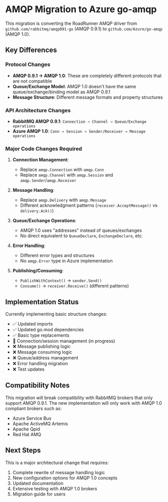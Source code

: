 # AMQP Migration to Azure go-amqp

This migration is converting the RoadRunner AMQP driver from `github.com/rabbitmq/amqp091-go` (AMQP 0.9.1) to `github.com/Azure/go-amqp` (AMQP 1.0).

## Key Differences

### Protocol Changes
- **AMQP 0.9.1 → AMQP 1.0**: These are completely different protocols that are not compatible
- **Queue/Exchange Model**: AMQP 1.0 doesn't have the same queue/exchange/binding model as AMQP 0.9.1
- **Message Structure**: Different message formats and property structures

### API Architecture Changes
- **RabbitMQ AMQP 0.9.1**: `Connection → Channel → Queue/Exchange operations`
- **Azure AMQP 1.0**: `Conn → Session → Sender/Receiver → Message operations`

### Major Code Changes Required

1. **Connection Management**: 
   - Replace `amqp.Connection` with `amqp.Conn`
   - Replace `amqp.Channel` with `amqp.Session` and `amqp.Sender`/`amqp.Receiver`

2. **Message Handling**:
   - Replace `amqp.Delivery` with `amqp.Message`
   - Different acknowledgment patterns (`receiver.AcceptMessage()` vs `delivery.Ack()`)

3. **Queue/Exchange Operations**:
   - AMQP 1.0 uses "addresses" instead of queues/exchanges
   - No direct equivalent to `QueueDeclare`, `ExchangeDeclare`, etc.

4. **Error Handling**:
   - Different error types and structures
   - No `amqp.Error` type in Azure implementation

5. **Publishing/Consuming**:
   - `PublishWithContext()` → `sender.Send()`
   - `Consume()` → `receiver.Receive()` (different patterns)

## Implementation Status

Currently implementing basic structure changes:
- ✅ Updated imports
- ✅ Updated go.mod dependencies  
- ✅ Basic type replacements
- 🔄 Connection/session management (in progress)
- ❌ Message publishing logic
- ❌ Message consuming logic
- ❌ Queue/address management
- ❌ Error handling migration
- ❌ Test updates

## Compatibility Notes

This migration will break compatibility with RabbitMQ brokers that only support AMQP 0.9.1. The new implementation will only work with AMQP 1.0 compliant brokers such as:
- Azure Service Bus
- Apache ActiveMQ Artemis
- Apache Qpid
- Red Hat AMQ

## Next Steps

This is a major architectural change that requires:
1. Complete rewrite of message handling logic
2. New configuration options for AMQP 1.0 concepts
3. Updated documentation
4. Extensive testing with AMQP 1.0 brokers
5. Migration guide for users
